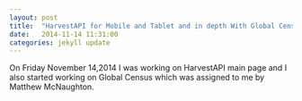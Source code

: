 ```yaml
---
layout: post
title:  "HarvestAPI for Mobile and Tablet and in depth With Global Census (Cont'd)"
date:   2014-11-14 11:31:00
categories: jekyll update
---
```


On Friday November 14,2014 I was working on HarvestAPI main page and I also started working on Global Census which was assigned to me
by Matthew McNaughton.